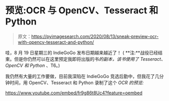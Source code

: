# 预览:OCR 与 OpenCV、Tesseract 和 Python

> 原文：<https://pyimagesearch.com/2020/08/13/sneak-preview-ocr-with-opencv-tesseract-and-python/>

哇，8 月 19 日星期三的 IndieGoGo 发布日期越来越近了！ ( **注:**战役已经结束。但是你仍然可以在这里预定我即将出版的书*的副本，该书使用了 Tesseract、OpenCV 和 Python* 、T6。)

我仍然有大量的工作要做，目前我深陷在 IndieGoGo 竞选后勤中，但我花了几分钟时间，用 OpenCV、Tesseract 和 Python 录制了这个 *OCR 的预览:*

<https://www.youtube.com/embed/fr9g86t8Uc4?feature=oembed>